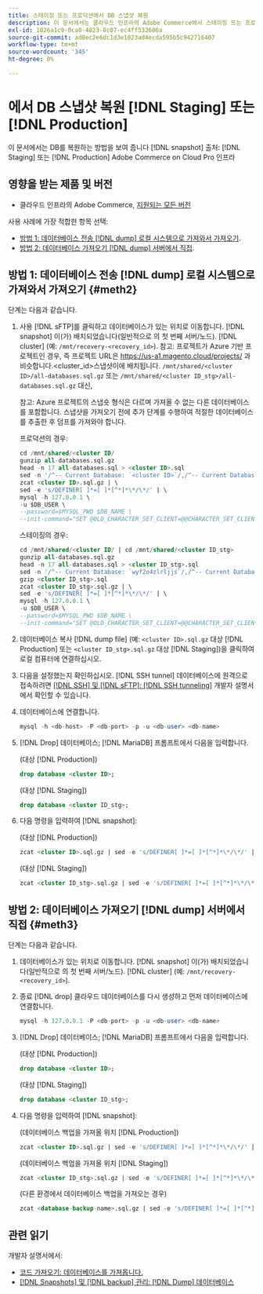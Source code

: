 ```yaml
---
title: 스테이징 또는 프로덕션에서 DB 스냅샷 복원
description: 이 문서에서는 클라우드 인프라의 Adobe Commerce에서 스테이징 또는 프로덕션에서 DB 스냅샷을 복원하는 방법을 보여 줍니다.
exl-id: 1026a1c9-0ca0-4823-8c07-ec4ff532606a
source-git-commit: ad0ec2e6dc1d3e1023ad4ecda595b5c942716407
workflow-type: tm+mt
source-wordcount: '345'
ht-degree: 0%

---
```


# 에서 DB 스냅샷 복원 [!DNL Staging] 또는 [!DNL Production]

이 문서에서는 DB를 복원하는 방법을 보여 줍니다 [!DNL snapshot] 출처: [!DNL Staging] 또는 [!DNL Production] Adobe Commerce on Cloud Pro 인프라

## 영향을 받는 제품 및 버전

* 클라우드 인프라의 Adobe Commerce, [지원되는 모든 버전](https://magento.com/sites/default/files/magento-software-lifecycle-policy.pdf)

사용 사례에 가장 적합한 항목 선택:

* [방법 1: 데이터베이스 전송 [!DNL dump] 로컬 시스템으로 가져와서 가져오기](#meth2).
* [방법 2: 데이터베이스 가져오기 [!DNL dump] 서버에서 직접](#meth3).

## 방법 1: 데이터베이스 전송 [!DNL dump] 로컬 시스템으로 가져와서 가져오기 {#meth2}

단계는 다음과 같습니다.

1. 사용 [!DNL sFTP]를 클릭하고 데이터베이스가 있는 위치로 이동합니다. [!DNL snapshot] 이(가) 배치되었습니다(일반적으로 의 첫 번째 서버/노드). [!DNL cluster] (예: `/mnt/recovery-<recovery_id>`). 참고: 프로젝트가 Azure 기반 프로젝트인 경우, 즉 프로젝트 URL은 https://us-a1.magento.cloud/projects/ 과 비슷합니다.&lt;cluster_id>스냅샷이에 배치됩니다. `/mnt/shared/<cluster ID>/all-databases.sql.gz` 또는 `/mnt/shared/<cluster ID_stg>/all-databases.sql.gz` 대신,

   참고: Azure 프로젝트의 스냅숏 형식은 다르며 가져올 수 없는 다른 데이터베이스를 포함합니다. 스냅샷을 가져오기 전에 추가 단계를 수행하여 적절한 데이터베이스를 추출한 후 덤프를 가져와야 합니다.

   프로덕션의 경우:

   ```sql
   cd /mnt/shared/<cluster ID/
   gunzip all-databases.sql.gz 
   head -n 17 all-databases.sql > <cluster ID>.sql 
   sed -n '/^-- Current Database: `<cluster ID>`/,/^-- Current Database: `/p' all-databases.sql >> <cluster ID>.sql gzip <cluster ID>.sql
   zcat <cluster ID>.sql.gz | \
   sed -e 's/DEFINER[ ]*=[ ]*[^*]*\*/\*/' | \
   mysql -h 127.0.0.1 \
   -u $DB_USER \
   --password=$MYSQL_PWD $DB_NAME \
   --init-command="SET @OLD_CHARACTER_SET_CLIENT=@@CHARACTER_SET_CLIENT ;SET @OLD_CHARACTER_SET_RESULTS=@@CHARACTER_SET_RESULTS ;SET @OLD_COLLATION_CONNECTION=@@COLLATION_CONNECTION ;SET NAMES utf8 ;SET @OLD_TIME_ZONE=@@TIME_ZONE ;SET TIME_ZONE='+00:00' ;SET @OLD_UNIQUE_CHECKS=@@UNIQUE_CHECKS, UNIQUE_CHECKS=0 ;SET @OLD_FOREIGN_KEY_CHECKS=@@FOREIGN_KEY_CHECKS, FOREIGN_KEY_CHECKS=0 ;SET @OLD_SQL_MODE=@@SQL_MODE, SQL_MODE='NO_AUTO_VALUE_ON_ZERO' ;SET @OLD_SQL_NOTES=@@SQL_NOTES, SQL_NOTES=0;"
   ```

   스테이징의 경우:

   ```sql
   cd /mnt/shared/<cluster ID/ | cd /mnt/shared/<cluster ID_stg>
   gunzip all-databases.sql.gz 
   head -n 17 all-databases.sql > <cluster ID_stg>.sql
   sed -n '/^-- Current Database: `wyf2o4zlrljjs`/,/^-- Current Database: `/p' all-databases.sql >> <cluster ID_stg>.sql 
   gzip <cluster ID_stg>.sql  
   zcat <cluster ID_stg>.sql.gz | \
   sed -e 's/DEFINER[ ]*=[ ]*[^*]*\*/\*/' | \
   mysql -h 127.0.0.1 \
   -u $DB_USER \
   --password=$MYSQL_PWD $DB_NAME \
   --init-command="SET @OLD_CHARACTER_SET_CLIENT=@@CHARACTER_SET_CLIENT ;SET @OLD_CHARACTER_SET_RESULTS=@@CHARACTER_SET_RESULTS ;SET @OLD_COLLATION_CONNECTION=@@COLLATION_CONNECTION ;SET NAMES utf8 ;SET @OLD_TIME_ZONE=@@TIME_ZONE ;SET TIME_ZONE='+00:00' ;SET @OLD_UNIQUE_CHECKS=@@UNIQUE_CHECKS, UNIQUE_CHECKS=0 ;SET @OLD_FOREIGN_KEY_CHECKS=@@FOREIGN_KEY_CHECKS, FOREIGN_KEY_CHECKS=0 ;SET @OLD_SQL_MODE=@@SQL_MODE, SQL_MODE='NO_AUTO_VALUE_ON_ZERO' ;SET @OLD_SQL_NOTES=@@SQL_NOTES, SQL_NOTES=0;"
   ```

1. 데이터베이스 복사 [!DNL dump file] (예: `<cluster ID>.sql.gz` 대상 [!DNL Production] 또는 `<cluster ID_stg>.sql.gz` 대상 [!DNL Staging])을 클릭하여 로컬 컴퓨터에 연결하십시오.
1. 다음을 설정했는지 확인하십시오. [!DNL SSH tunnel] 데이터베이스에 원격으로 접속하려면 [[!DNL SSH] 및 [!DNL sFTP]: [!DNL SSH tunneling]](https://devdocs.magento.com/cloud/env/environments-ssh.html#env-start-tunn) 개발자 설명서에서 확인할 수 있습니다.
1. 데이터베이스에 연결합니다.

   ```sql
   mysql -h <db-host> -P <db-port> -p -u <db-user> <db-name>
   ```

1. [!DNL Drop] 데이터베이스; [!DNL MariaDB] 프롬프트에서 다음을 입력합니다.

   (대상 [!DNL Production])

   ```sql
   drop database <cluster ID>;
   ```

   (대상 [!DNL Staging])

   ```sql
   drop database <cluster ID_stg>;
   ```

1. 다음 명령을 입력하여 [!DNL snapshot]:

   (대상 [!DNL Production])

   ```sql
   zcat <cluster ID>.sql.gz | sed -e 's/DEFINER[ ]*=[ ]*[^*]*\*/\*/' | mysql -h 127.0.0.1 -P <db-port> -p -u   <db-user> <db-name>
   ```

   (대상 [!DNL Staging])

   ```sql
   zcat <cluster ID_stg>.sql.gz | sed -e 's/DEFINER[ ]*=[ ]*[^*]*\*/\*/' | mysql -h 127.0.0.1 -P <db-port> -p -u   <db-user> <db-name>
   ```

## 방법 2: 데이터베이스 가져오기 [!DNL dump] 서버에서 직접 {#meth3}

단계는 다음과 같습니다.

1. 데이터베이스가 있는 위치로 이동합니다. [!DNL snapshot] 이(가) 배치되었습니다(일반적으로 의 첫 번째 서버/노드). [!DNL cluster] (예: `/mnt/recovery-<recovery_id>`).
1. 종료 [!DNL drop] 클라우드 데이터베이스를 다시 생성하고 먼저 데이터베이스에 연결합니다.

   ```sql
   mysql -h 127.0.0.1 -P <db-port> -p -u <db-user> <db-name>
   ```

1. [!DNL Drop] 데이터베이스; [!DNL MariaDB] 프롬프트에서 다음을 입력합니다.

   (대상 [!DNL Production])

   ```sql
   drop database <cluster ID>;
   ```

   (대상 [!DNL Staging])

   ```sql
   drop database <cluster ID_stg>;
   ```

1. 다음 명령을 입력하여 [!DNL snapshot]:

   (데이터베이스 백업을 가져올 위치 [!DNL Production])

   ```sql
   zcat <cluster ID>.sql.gz | sed -e 's/DEFINER[ ]*=[ ]*[^*]*\*/\*/' | mysql -h 127.0.0.1 -p -u <db-user> <db-name>
   ```

   (데이터베이스 백업을 가져올 위치 [!DNL Staging])

   ```sql
   zcat <cluster ID_stg>.sql.gz | sed -e 's/DEFINER[ ]*=[ ]*[^*]*\*/\*/' | mysql -h 127.0.0.1 -p -u <db-user> <db-name>
   ```

   (다른 환경에서 데이터베이스 백업을 가져오는 경우)

   ```sql
   zcat <database-backup-name>.sql.gz | sed -e 's/DEFINER[ ]*=[ ]*[^*]*\*/\*/' | mysql -h 127.0.0.1 -p -u <db-user> <db-name>
   ```

## 관련 읽기

개발자 설명서에서:

* [코드 가져오기: 데이터베이스를 가져옵니다.](https://devdocs.magento.com/cloud/setup/first-time-setup-import-import.html#cloud-import-db)
* [[!DNL Snapshots] 및 [!DNL backup] 관리: [!DNL Dump] 데이터베이스](https://devdocs.magento.com/cloud/project/project-webint-snap.html#db-dump)

